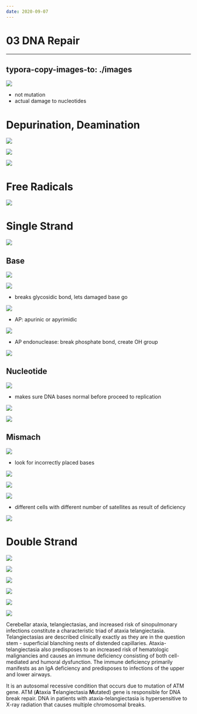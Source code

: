 ```yaml
---
date: 2020-09-07
---
```


# 03 DNA Repair
---

## typora-copy-images-to: ./images

![](https://photos.thisispiggy.com/file/wikiFiles/ED86539D-550A-421F-A6FC-16420B8B6956.jpg)

- not mutation
- actual damage to nucleotides

# Depurination, Deamination

![](https://photos.thisispiggy.com/file/wikiFiles/639879A1-4FCB-409D-86F0-1C9CBB441E12.jpg)

![](https://photos.thisispiggy.com/file/wikiFiles/5A500187-66CA-4B6F-A97E-F6001831E9A4.jpg)

![](https://photos.thisispiggy.com/file/wikiFiles/EB7CA5AC-7EC7-4F9D-88E4-2EBFA3C855B3.jpg)

# Free Radicals

![](https://photos.thisispiggy.com/file/wikiFiles/6A14C689-C503-4567-9CD1-5544C3A5D150.jpg)

# Single Strand

![](https://photos.thisispiggy.com/file/wikiFiles/21A507DA-EA3F-4A38-A3B8-EEAC313782C3.jpg)

## Base

![](https://photos.thisispiggy.com/file/wikiFiles/4384A538-B096-4C31-B92A-F815611BB6D9.jpg)

![](https://photos.thisispiggy.com/file/wikiFiles/4C557955-2149-4439-8BBC-97C4F5F5D034.jpg)

- breaks glycosidic bond, lets damaged base go

![](https://photos.thisispiggy.com/file/wikiFiles/61202401-277D-4E76-B2D5-3DAF4B082E78.jpg)

- AP: apurinic or apyrimidic

![](https://photos.thisispiggy.com/file/wikiFiles/AB497E5C-D4F6-409B-839E-934A8BF1987F.jpg)

- AP endonuclease: break phosphate bond, create OH group

![](https://photos.thisispiggy.com/file/wikiFiles/4EF53A9A-B398-4AF6-8551-39F563E0C656.jpg)

## Nucleotide

![](https://photos.thisispiggy.com/file/wikiFiles/D96A4C6A-2792-4D2D-9679-7F6AE4D6BD99.jpg)

- makes sure DNA bases normal before proceed to replication

![](https://photos.thisispiggy.com/file/wikiFiles/B9982B17-CEEF-4BE0-8676-CF72B27DDAA6.jpg)

![](https://photos.thisispiggy.com/file/wikiFiles/B889BA7A-75AC-4769-B2EF-8987A6F89ACC.jpg)

## Mismach

![](https://photos.thisispiggy.com/file/wikiFiles/1136E1B3-DA22-45D8-85DC-35CDECAB9FA5.jpg)

- look for incorrectly placed bases

![](https://photos.thisispiggy.com/file/wikiFiles/81189F1C-1092-4F4C-BA08-90EC1D13DE58.jpg)

![](https://photos.thisispiggy.com/file/wikiFiles/25DE67AA-1598-4053-B3BE-7E68ABA36DB5.jpg)

![](https://photos.thisispiggy.com/file/wikiFiles/5285D00F-58C2-4452-9758-329E6C76500F.jpg)

- different cells with different number of satellites as result of deficiency

![](https://photos.thisispiggy.com/file/wikiFiles/B86EEBA9-B72D-40D1-8AAD-CBBB2CD72140.jpg)

# Double Strand

![](https://photos.thisispiggy.com/file/wikiFiles/88FE6363-24C4-4655-B21C-21934E16427A.jpg)

![](https://photos.thisispiggy.com/file/wikiFiles/E25579A4-D966-4574-9004-DE0B3E3ECF4A.jpg)

![](https://photos.thisispiggy.com/file/wikiFiles/E53F577C-F72F-4929-B77C-DB04C7F5F073.jpg)

![](https://photos.thisispiggy.com/file/wikiFiles/B27058BD-5148-4C8E-8F27-93A5C5EEA9CF.jpg)

![](https://photos.thisispiggy.com/file/wikiFiles/C1E98D64-5C1E-4DCC-B01D-D6A15A552FB4.jpg)

![](https://photos.thisispiggy.com/file/wikiFiles/2180EA22-CDAE-407D-B199-75C76BA06020.jpg)

Cerebellar ataxia, telangiectasias, and increased risk of sinopulmonary infections constitute a characteristic triad of ataxia telangiectasia.  Telangiectasias are described clinically exactly as they are in the question stem - superficial blanching nests of distended capillaries.  Ataxia-telangiectasia also predisposes to an increased risk of hematologic malignancies and causes an immune deficiency consisting of both cell-mediated and humoral dysfunction.  The immune deficiency primarily manifests as an IgA deficiency and predisposes to infections of the upper and lower airways.

It is an autosomal recessive condition that occurs due to mutation of ATM gene.  ATM (**A**taxia **T**elangiectasia **M**utated) gene is responsible for DNA break repair.  DNA in patients with ataxia-telangiectasia is hypersensitive to X-ray radiation that causes multiple chromosomal breaks.

